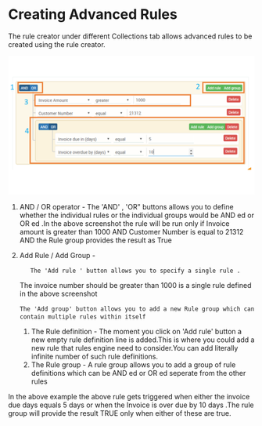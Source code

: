 # Creating Advanced Rules

The rule creator under different Collections tab allows advanced rules to be created using the rule creator.

![](.gitbook/assets/rules.png)

1. AND / OR operator - The 'AND' , 'OR" buttons allows you to define whether the individual rules or the individual groups would be AND ed or OR ed .In the above screenshot the rule will be run only if Invoice amount is greater than 1000 AND Customer Number is equal to 21312 AND the Rule group provides the result as True
2. Add Rule / Add Group -

   ```text
      The 'Add rule ' button allows you to specify a single rule .
   ```

   The invoice number should be greater than 1000 is a single rule defined in the above screenshot

   ```text
   The 'Add group' button allows you to add a new Rule group which can contain multiple rules within itself
   ```

   1. The Rule definition - The moment you click on 'Add rule' button a new empty rule definition line is added.This is where you could add a new rule that rules engine need to consider.You can add literally infinite number of such rule definitions.
   2. The Rule group - A rule group allows you to add a group of rule definitions which can be AND ed or OR ed seperate from the other rules

In the above example the above rule gets triggered when either the invoice due days equals 5 days or when the Invoice is over due by 10 days .The rule group will provide the result TRUE only when either of these are true.

